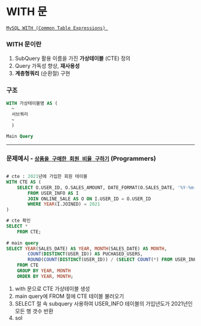 # WITH 문

[`MySQL WITH (Common Table Expressions) `](https://dev.mysql.com/doc/refman/8.0/en/with.html)


### WITH 문이란

1. SubQuery 활용 이름을 가진 **가상테이블** (CTE) 정의
2. Query 가독성 향상, **재사용성**
3. **계층형쿼리** (순환절) 구현


### 구조

```sql
WITH 가상테이블명 AS (
  ~
  서브쿼리
  ~
  )

Main Query


```
___

### 문제예시 - [`상품을 구매한 회원 비율 구하기`](https://school.programmers.co.kr/learn/courses/30/lessons/131534) (Programmers)
```sql

# cte : 2021년에 가입한 회원 테이블
WITH CTE AS (
    SELECT O.USER_ID, O.SALES_AMOUNT, DATE_FORMAT(O.SALES_DATE, '%Y-%m-%d') AS SALES_DATE
        FROM USER_INFO AS I
        JOIN ONLINE_SALE AS O ON I.USER_ID = O.USER_ID
        WHERE YEAR(I.JOINED) = 2021
)

# cte 확인
SELECT *
    FROM CTE;
    
# main query
SELECT YEAR(SALES_DATE) AS YEAR, MONTH(SALES_DATE) AS MONTH,
        COUNT(DISTINCT(USER_ID)) AS PUCHASED_USERS,
        ROUND(COUNT(DISTINCT(USER_ID)) / (SELECT COUNT(*) FROM USER_INFO WHERE JOINED LIKE '2021%'), 1) AS PUCHASED_RATIO
    FROM CTE
    GROUP BY YEAR, MONTH
    ORDER BY YEAR, MONTH;
```
1. with 문으로 CTE 가상테이블 생성
2. main query에 FROM 절에 CTE 테이블 불러오기
3. SELECT 절 속 subquery 사용하여 USER_INFO 테이블의 가입년도가 2021년인 모든 행 갯수 반환
4. sol



